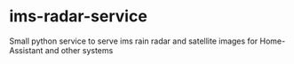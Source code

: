 # ims-radar-service
Small python service to serve ims rain radar and satellite images for Home-Assistant and other systems
